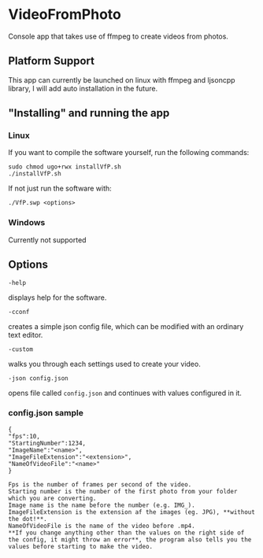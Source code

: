 # VideoFromPhoto
Console app that takes use of ffmpeg to create videos from photos.
## Platform Support
This app can currently be launched on linux with ffmpeg and ljsoncpp library, I will add auto installation in the future.
## "Installing" and running the app
### Linux
If you want to compile the software yourself, run the following commands:
```
sudo chmod ugo+rwx installVfP.sh
./installVfP.sh
```
If not just run the software with:
```
./VfP.swp <options>
```
### Windows
Currently not supported

## Options
```
-help
```
displays help for the software.
```
-cconf
```
creates a simple json config file, which can be modified with an ordinary text editor.
```
-custom
```
walks you through each settings used to create your video.
```
-json config.json
```
opens file called `config.json` and continues with values configured in it.

### config.json sample
```
{
"fps":10,
"StartingNumber":1234,
"ImageName":"<name>",
"ImageFileExtension":"<extension>",
"NameOfVideoFile":"<name>"
}
```
```
Fps is the number of frames per second of the video.
Starting number is the number of the first photo from your folder which you are converting.
Image name is the name before the number (e.g. IMG_).
ImageFileExtension is the extension af the images (eg. JPG), **without the dot!**.
NameOfVideoFile is the name of the video before .mp4.
**If you change anything other than the values on the right side of the config, it might throw an error**, the program also tells you the values before starting to make the video.
```
